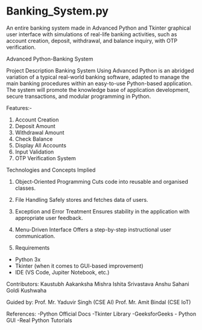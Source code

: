 # Banking_System.py
An entire banking system made in Advanced Python and Tkinter graphical user interface with simulations of real-life banking activities, such as account creation, deposit, withdrawal, and balance inquiry, with OTP verification.

Advanced Python-Banking System

Project Description
Banking System Using Advanced Python is an abridged variation of a typical real-world banking software, adapted to manage the main banking procedures within an easy-to-use Python-based application. The system will promote the knowledge base of application development, secure transactions, and modular programming in Python.

Features:-
1. Account Creation
2. Deposit Amount
3. Withdrawal Amount
4. Check Balance
5. Display All Accounts
6. Input Validation
7. OTP Verification System


Technologies and Concepts Implied
1. Object-Oriented Programming
Cuts code into reusable and organised classes.

2. File Handling
Safely stores and fetches data of users.

3. Exception and Error Treatment
Ensures stability in the application with appropriate user feedback.

4. Menu-Driven Interface
Offers a step-by-step instructional user communication.

5. Requirements
- Python 3x
- Tkinter (when it comes to GUI-based improvement)
- IDE (VS Code, Jupiter Notebook, etc.)

Contributors:
Kaustubh
Aakanksha Mishra
Ishita Srivastava
Anshu Sahani
Goldi Kushwaha

Guided by:
Prof. Mr. Yaduvir Singh (CSE AI)
Prof. Mr. Amit Bindal (CSE IoT)

References:
-Python Official Docs
-Tkinter Library
-GeeksforGeeks - Python GUI
-Real Python Tutorials

